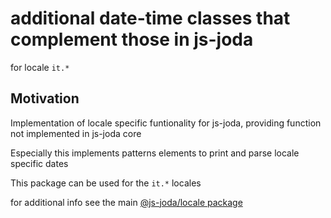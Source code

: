 # additional date-time classes that complement those in js-joda 

for locale `it.*` 

## Motivation

Implementation of locale specific funtionality for js-joda, providing function not implemented in js-joda core

Especially this implements patterns elements to print and parse locale specific dates

This package can be used for the `it.*` locales

for additional info see the main [@js-joda/locale package](https://www.npmjs.com/package/@js-joda/locale)
